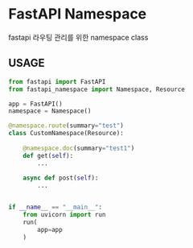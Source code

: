 # FastAPI Namespace
fastapi 라우팅 관리를 위한 namespace class
## USAGE
```python
from fastapi import FastAPI
from fastapi_namespace import Namespace, Resource

app = FastAPI()
namespace = Namespace()

@namespace.route(summary="test")
class CustomNamespace(Resource):
    
    @namespace.doc(summary="test1")
    def get(self):
        ...
    
    async def post(self):
        ...


if __name__ == "__main__":
    from uvicorn import run
    run(
        app=app
    )
```